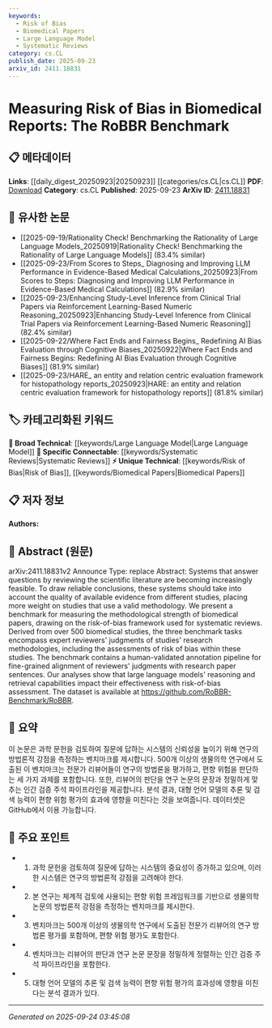 ```yaml
---
keywords:
  - Risk of Bias
  - Biomedical Papers
  - Large Language Model
  - Systematic Reviews
category: cs.CL
publish_date: 2025-09-23
arxiv_id: 2411.18831
---
```


<!-- KEYWORD_LINKING_METADATA:
{
  "processed_timestamp": "2025-09-24T03:45:08.545464",
  "vocabulary_version": "1.0",
  "selected_keywords": [
    "Risk of Bias",
    "Biomedical Papers",
    "Large Language Model",
    "Systematic Reviews"
  ],
  "rejected_keywords": [],
  "similarity_scores": {
    "Risk of Bias": 0.8,
    "Biomedical Papers": 0.78,
    "Large Language Model": 0.72,
    "Systematic Reviews": 0.75
  },
  "extraction_method": "AI_prompt_based",
  "budget_applied": true,
  "candidates_json": {
    "candidates": [
      {
        "surface": "risk of bias",
        "canonical": "Risk of Bias",
        "aliases": [
          "bias risk"
        ],
        "category": "unique_technical",
        "rationale": "Central to the paper's goal of assessing methodological strength in biomedical studies.",
        "novelty_score": 0.65,
        "connectivity_score": 0.7,
        "specificity_score": 0.85,
        "link_intent_score": 0.8
      },
      {
        "surface": "biomedical papers",
        "canonical": "Biomedical Papers",
        "aliases": [
          "biomedical studies"
        ],
        "category": "unique_technical",
        "rationale": "Focuses on the domain of application, linking to specific research contexts.",
        "novelty_score": 0.6,
        "connectivity_score": 0.75,
        "specificity_score": 0.8,
        "link_intent_score": 0.78
      },
      {
        "surface": "large language models",
        "canonical": "Large Language Model",
        "aliases": [
          "LLM"
        ],
        "category": "broad_technical",
        "rationale": "Highlights the use of advanced AI models in assessing risk of bias.",
        "novelty_score": 0.4,
        "connectivity_score": 0.85,
        "specificity_score": 0.65,
        "link_intent_score": 0.72
      },
      {
        "surface": "systematic reviews",
        "canonical": "Systematic Reviews",
        "aliases": [
          "systematic analysis"
        ],
        "category": "specific_connectable",
        "rationale": "Connects to established methods for evaluating scientific literature.",
        "novelty_score": 0.55,
        "connectivity_score": 0.78,
        "specificity_score": 0.82,
        "link_intent_score": 0.75
      }
    ],
    "ban_list_suggestions": [
      "methodology",
      "evidence",
      "dataset"
    ]
  },
  "decisions": [
    {
      "candidate_surface": "risk of bias",
      "resolved_canonical": "Risk of Bias",
      "decision": "linked",
      "scores": {
        "novelty": 0.65,
        "connectivity": 0.7,
        "specificity": 0.85,
        "link_intent": 0.8
      }
    },
    {
      "candidate_surface": "biomedical papers",
      "resolved_canonical": "Biomedical Papers",
      "decision": "linked",
      "scores": {
        "novelty": 0.6,
        "connectivity": 0.75,
        "specificity": 0.8,
        "link_intent": 0.78
      }
    },
    {
      "candidate_surface": "large language models",
      "resolved_canonical": "Large Language Model",
      "decision": "linked",
      "scores": {
        "novelty": 0.4,
        "connectivity": 0.85,
        "specificity": 0.65,
        "link_intent": 0.72
      }
    },
    {
      "candidate_surface": "systematic reviews",
      "resolved_canonical": "Systematic Reviews",
      "decision": "linked",
      "scores": {
        "novelty": 0.55,
        "connectivity": 0.78,
        "specificity": 0.82,
        "link_intent": 0.75
      }
    }
  ]
}
-->

# Measuring Risk of Bias in Biomedical Reports: The RoBBR Benchmark

## 📋 메타데이터

**Links**: [[daily_digest_20250923|20250923]] [[categories/cs.CL|cs.CL]]
**PDF**: [Download](https://arxiv.org/pdf/2411.18831.pdf)
**Category**: cs.CL
**Published**: 2025-09-23
**ArXiv ID**: [2411.18831](https://arxiv.org/abs/2411.18831)

## 🔗 유사한 논문
- [[2025-09-19/Rationality Check! Benchmarking the Rationality of Large Language Models_20250919|Rationality Check! Benchmarking the Rationality of Large Language Models]] (83.4% similar)
- [[2025-09-23/From Scores to Steps_ Diagnosing and Improving LLM Performance in Evidence-Based Medical Calculations_20250923|From Scores to Steps: Diagnosing and Improving LLM Performance in Evidence-Based Medical Calculations]] (82.9% similar)
- [[2025-09-23/Enhancing Study-Level Inference from Clinical Trial Papers via Reinforcement Learning-Based Numeric Reasoning_20250923|Enhancing Study-Level Inference from Clinical Trial Papers via Reinforcement Learning-Based Numeric Reasoning]] (82.4% similar)
- [[2025-09-22/Where Fact Ends and Fairness Begins_ Redefining AI Bias Evaluation through Cognitive Biases_20250922|Where Fact Ends and Fairness Begins: Redefining AI Bias Evaluation through Cognitive Biases]] (81.9% similar)
- [[2025-09-23/HARE_ an entity and relation centric evaluation framework for histopathology reports_20250923|HARE: an entity and relation centric evaluation framework for histopathology reports]] (81.8% similar)

## 🏷️ 카테고리화된 키워드
**🧠 Broad Technical**: [[keywords/Large Language Model|Large Language Model]]
**🔗 Specific Connectable**: [[keywords/Systematic Reviews|Systematic Reviews]]
**⚡ Unique Technical**: [[keywords/Risk of Bias|Risk of Bias]], [[keywords/Biomedical Papers|Biomedical Papers]]

## 📋 저자 정보

**Authors:** 

## 📄 Abstract (원문)

arXiv:2411.18831v2 Announce Type: replace 
Abstract: Systems that answer questions by reviewing the scientific literature are becoming increasingly feasible. To draw reliable conclusions, these systems should take into account the quality of available evidence from different studies, placing more weight on studies that use a valid methodology. We present a benchmark for measuring the methodological strength of biomedical papers, drawing on the risk-of-bias framework used for systematic reviews. Derived from over 500 biomedical studies, the three benchmark tasks encompass expert reviewers' judgments of studies' research methodologies, including the assessments of risk of bias within these studies. The benchmark contains a human-validated annotation pipeline for fine-grained alignment of reviewers' judgments with research paper sentences. Our analyses show that large language models' reasoning and retrieval capabilities impact their effectiveness with risk-of-bias assessment. The dataset is available at https://github.com/RoBBR-Benchmark/RoBBR.

## 📝 요약

이 논문은 과학 문헌을 검토하여 질문에 답하는 시스템의 신뢰성을 높이기 위해 연구의 방법론적 강점을 측정하는 벤치마크를 제시합니다. 500개 이상의 생물의학 연구에서 도출된 이 벤치마크는 전문가 리뷰어들이 연구의 방법론을 평가하고, 편향 위험을 판단하는 세 가지 과제를 포함합니다. 또한, 리뷰어의 판단을 연구 논문의 문장과 정밀하게 맞추는 인간 검증 주석 파이프라인을 제공합니다. 분석 결과, 대형 언어 모델의 추론 및 검색 능력이 편향 위험 평가의 효과에 영향을 미친다는 것을 보여줍니다. 데이터셋은 GitHub에서 이용 가능합니다.

## 🎯 주요 포인트

- 1. 과학 문헌을 검토하여 질문에 답하는 시스템의 중요성이 증가하고 있으며, 이러한 시스템은 연구의 방법론적 강점을 고려해야 한다.
- 2. 본 연구는 체계적 검토에 사용되는 편향 위험 프레임워크를 기반으로 생물의학 논문의 방법론적 강점을 측정하는 벤치마크를 제시한다.
- 3. 벤치마크는 500개 이상의 생물의학 연구에서 도출된 전문가 리뷰어의 연구 방법론 평가를 포함하며, 편향 위험 평가도 포함한다.
- 4. 벤치마크는 리뷰어의 판단과 연구 논문 문장을 정밀하게 정렬하는 인간 검증 주석 파이프라인을 포함한다.
- 5. 대형 언어 모델의 추론 및 검색 능력이 편향 위험 평가의 효과성에 영향을 미친다는 분석 결과가 있다.


---

*Generated on 2025-09-24 03:45:08*